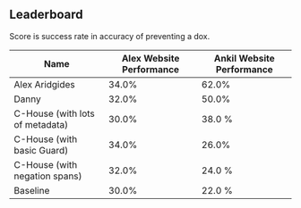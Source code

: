 ## Leaderboard

Score is success rate in accuracy of preventing a dox.

| Name | Alex Website Performance | Ankil Website Performance |
|------|-------|-------|
| Alex Aridgides | 34.0% | 62.0% |
| Danny | 32.0% | 50.0% |
| C-House (with lots of metadata) | 30.0% | 38.0 % |
| C-House (with basic Guard) | 34.0% | 26.0% |
| C-House (with negation spans) | 32.0% | 24.0 % |
| Baseline | 30.0% | 22.0 % |
